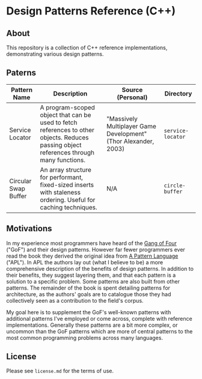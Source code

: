 # Design Patterns Reference (C++)

## About
This repository is a collection of C++ reference implementations, demonstrating various design patterns.

## Paterns
| Pattern Name | Description | Source (Personal) | Directory |
|--------------|-------------|--------|------|
| Service Locator | A program-scoped object that can be used to fetch references to other objects. Reduces passing object references through many functions. |  "Massively Multiplayer Game Development" (Thor Alexander, 2003) | `service-locator` |
| Circular Swap Buffer | An array structure for performant, fixed-sized inserts with staleness ordering. Useful for caching techniques. | N/A | `circle-buffer` |

## Motivations
In my experience most programmers have heard of the [Gang of Four](https://en.wikipedia.org/w/index.php?title=Gang_of_Four_(software)&redirect=no) ("GoF") and their design patterns. However far fewer programmers ever read the book they derived the original idea from [A Pattern Language](https://en.wikipedia.org/wiki/A_Pattern_Language) ("APL"). In APL the authors lay out (what I believe to be) a more comprehensive description of the benefits of design patterns. In addition to their benefits, they suggest layering them, and that each pattern is a solution to a specific problem. Some patterns are also built from other patterns. The remainder of the book is spent detailing patterns for architecture, as the authors' goals are to catalogue those they had collectively seen as a contribution to the field's corpus.

My goal here is to supplement the GoF's well-known patterns with additional patterns I've employed or come across, complete with reference implementations. Generally these patterns are a bit more complex, or uncommon than the GoF patterns which are more of central patterns to the most common programming problems across many languages.

## License
Please see `license.md` for the terms of use.